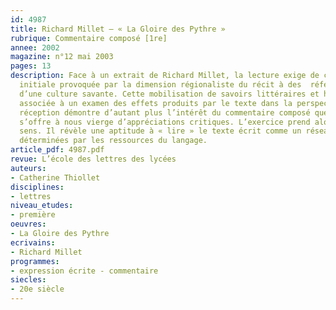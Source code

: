 ```yaml
---
id: 4987
title: Richard Millet – « La Gloire des Pythre » 
rubrique: Commentaire composé [1re]
annee: 2002
magazine: n°12 mai 2003
pages: 13
description: Face à un extrait de Richard Millet, la lecture exige de confronter l’impression
  initiale provoquée par la dimension régionaliste du récit à des  références issues
  d’une culture savante. Cette mobilisation de savoirs littéraires et historiques
  associée à un examen des effets produits par le texte dans la perspective de la
  réception démontre d’autant plus l’intérêt du commentaire composé que cette œuvre
  s’offre à nous vierge d’appréciations critiques. L’exercice prend alors tout son
  sens. Il révèle une aptitude à « lire » le texte écrit comme un réseau de significations
  déterminées par les ressources du langage.
article_pdf: 4987.pdf
revue: L’école des lettres des lycées
auteurs:
- Catherine Thiollet
disciplines:
- lettres
niveau_etudes:
- première
oeuvres:
- La Gloire des Pythre
ecrivains:
- Richard Millet
programmes:
- expression écrite - commentaire
siecles:
- 20e siècle
---
```

